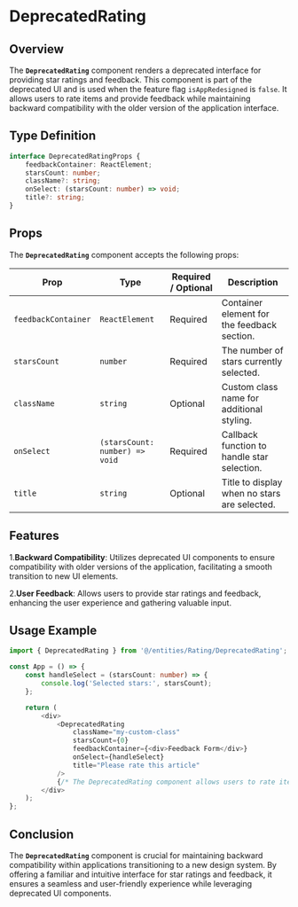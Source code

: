 # DeprecatedRating

## Overview
The **`DeprecatedRating`** component renders a deprecated interface for providing star ratings and feedback. 
This component is part of the deprecated UI and is used when the feature flag `isAppRedesigned` is `false`. 
It allows users to rate items and provide feedback while maintaining backward compatibility with the older version of the application interface.

## Type Definition 
```typescript
interface DeprecatedRatingProps {
    feedbackContainer: ReactElement;
    starsCount: number;
    className?: string;
    onSelect: (starsCount: number) => void;
    title?: string;
}
```

## Props

The **`DeprecatedRating`** component accepts the following props:

| Prop               | Type                                       | Required / Optional | Description                                                  |
|--------------------|--------------------------------------------|---------------------|--------------------------------------------------------------|
| `feedbackContainer`| `ReactElement`                             | Required            | Container element for the feedback section.                  |
| `starsCount`       | `number`                                   | Required            | The number of stars currently selected.                      |
| `className`        | `string`                                   | Optional            | Custom class name for additional styling.                    |
| `onSelect`         | `(starsCount: number) => void`             | Required            | Callback function to handle star selection.                  |
| `title`            | `string`                                   | Optional            | Title to display when no stars are selected.                 |


## Features
1.**Backward Compatibility**: Utilizes deprecated UI components to ensure compatibility with older versions of the application, facilitating a smooth transition to new UI elements.

2.**User Feedback**: Allows users to provide star ratings and feedback, enhancing the user experience and gathering valuable input.

## Usage Example
```typescript jsx
import { DeprecatedRating } from '@/entities/Rating/DeprecatedRating';

const App = () => {
    const handleSelect = (starsCount: number) => {
        console.log('Selected stars:', starsCount);
    };

    return (
        <div>
            <DeprecatedRating
                className="my-custom-class"
                starsCount={0}
                feedbackContainer={<div>Feedback Form</div>}
                onSelect={handleSelect}
                title="Please rate this article"
            />
            {/* The DeprecatedRating component allows users to rate items and provide feedback */}
        </div>
    );
};

```
## Conclusion
The **`DeprecatedRating`** component is crucial for maintaining backward compatibility within applications transitioning to a new design system. By offering a familiar and intuitive interface for star ratings and feedback, it ensures a seamless and user-friendly experience while leveraging deprecated UI components.
